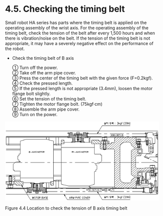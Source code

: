 ﻿# 4.5. Checking the timing belt

Small robot HA series has parts where the timing belt is applied on the operating assembly of the wrist axis. 
For the operating assembly of the timing belt, check the tension of the belt after every 1,500 hours and when there is vibration/noise on the belt. If the tension of the timing belt is not appropriate, it may have a severely negative effect on the performance of the robot.

*	Check the timing belt of B axis

    ①	Turn off the power.<br>
    ②	Take off the arm pipe cover.<br>
    ③	Press the center of the timing belt with the given force (F=0.2kgf).<br>
    ④	Check the pressed length.<br>
    ⑤	If the pressed length is not appropriate (3.4mm), loosen the motor flange bolt slightly.<br>
    ⑥	Set the tension of the timing belt.<br>
    ⑦	Tighten the motor flange bolt. (75kgf·cm)<br>
    ⑧	Assemble the arm pipe cover.<br>
    ⑨	Turn on the power.



![](../_assets/그림_4.4_b축_타이밍벨트_장력체크부위.png)

Figure 4.4 Location to check the tension of B axis timing belt